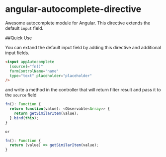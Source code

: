 # angular-autocomplete-directive
Awesome autocomplete module for Angular. This directive extends the default `input` field.

##Quick Use

You can extand the default input field by adding this directive and additional input fields.
  ```html
  <input appAutocomplete
    [source]="fn()"
    formControlName="name"
    type="text" placeholder="placeholder"
 />
  ```
and write a method in the controller that will return filter result and pass it to the `source` field
```typescript
fn(): Function {
  return function(value): <Observable<Array>> {
    return getSimilarItem(value);
  }.bind(this);
}

or

fn(): Function {
  return (value) => getSimilarItem(value);
}
```
